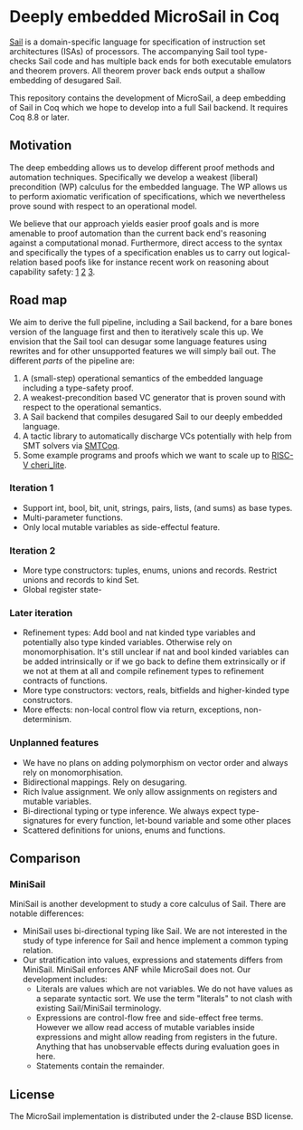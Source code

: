 Deeply embedded MicroSail in Coq
================================

[Sail](https://github.com/rems-project/sail) is a domain-specific language for
specification of instruction set architectures (ISAs) of processors. The
accompanying Sail tool type-checks Sail code and has multiple back ends for both
executable emulators and theorem provers. All theorem prover back ends output a
shallow embedding of desugared Sail.

This repository contains the development of MicroSail, a deep embedding of Sail
in Coq which we hope to develop into a full Sail backend. It requires Coq 8.8 or
later.

Motivation
----------
The deep embedding allows us to develop different proof methods and automation
techniques. Specifically we develop a weakest (liberal) precondition (WP)
calculus for the embedded language. The WP allows us to perform axiomatic
verification of specifications, which we nevertheless prove sound with respect
to an operational model.

We believe that our approach yields easier proof goals and is more amenable to
proof automation than the current back end's reasoning against a computational
monad. Furthermore, direct access to the syntax and specifically the types of a
specification enables us to carry out logical-relation based poofs like for
instance recent work on reasoning about capability safety:
[1](https://ieeexplore.ieee.org/abstract/document/7467352/)
[2](https://dl.acm.org/citation.cfm?id=3133913)
[3](https://link.springer.com/chapter/10.1007/978-3-319-89884-1_17).

Road map
--------

We aim to derive the full pipeline, including a Sail backend, for a bare bones
version of the language first and then to iteratively scale this up. We envision
that the Sail tool can desugar some language features using rewrites and for
other unsupported features we will simply bail out. The different *parts* of the
pipeline are:

1. A (small-step) operational semantics of the embedded language including a
   type-safety proof.
2. A weakest-precondition based VC generator that is proven sound with respect
   to the operational semantics.
3. A Sail backend that compiles desugared Sail to our deeply embedded language.
4. A tactic library to automatically discharge VCs potentially with help from
   SMT solvers via [SMTCoq](https://smtcoq.github.io/).
5. Some example programs and proofs which we want to scale up to [RISC-V
   cheri_lite](https://github.com/rems-project/sail-riscv/tree/cheri_lite).

### Iteration 1
- Support int, bool, bit, unit, strings, pairs, lists, (and sums) as base types.
- Multi-parameter functions.
- Only local mutable variables as side-effectul feature.

### Iteration 2
- More type constructors: tuples, enums, unions and records. Restrict unions
  and records to kind Set.
- Global register state-

### Later iteration
- Refinement types: Add bool and nat kinded type variables and potentially also
  type kinded variables. Otherwise rely on monomorphisation. It's still unclear
  if nat and bool kinded variables can be added intrinsically or if we go back
  to define them extrinsically or if we not at them at all and compile
  refinement types to refinement contracts of functions.
- More type constructors: vectors, reals, bitfields and higher-kinded type
  constructors.
- More effects: non-local control flow via return, exceptions,
  non-determinism.


### Unplanned features
- We have no plans on adding polymorphism on vector order and always rely on
  monomorphisation.
- Bidirectional mappings. Rely on desugaring.
- Rich lvalue assignment. We only allow assignments on registers and mutable
  variables.
- Bi-directional typing or type inference. We always expect type-signatures for
  every function, let-bound variable and some other places
- Scattered definitions for unions, enums and functions.

Comparison
----------

### MiniSail
MiniSail is another development to study a core calculus of Sail. There are
notable differences:
- MiniSail uses bi-directional typing like Sail. We are not interested in the
  study of type inference for Sail and hence implement a common typing relation.
- Our stratification into values, expressions and statements differs from
  MiniSail. MiniSail enforces ANF while MicroSail does not. Our development
  includes:
  + Literals are values which are not variables. We do not have values as a
    separate syntactic sort. We use the term "literals" to not clash with
    existing Sail/MiniSail terminology.
  + Expressions are control-flow free and side-effect free terms. However we
    allow read access of mutable variables inside expressions and might allow
    reading from registers in the future. Anything that has unobservable effects
    during evaluation goes in here.
  + Statements contain the remainder.
  
License
-------
The MicroSail implementation is distributed under the 2-clause BSD license.
